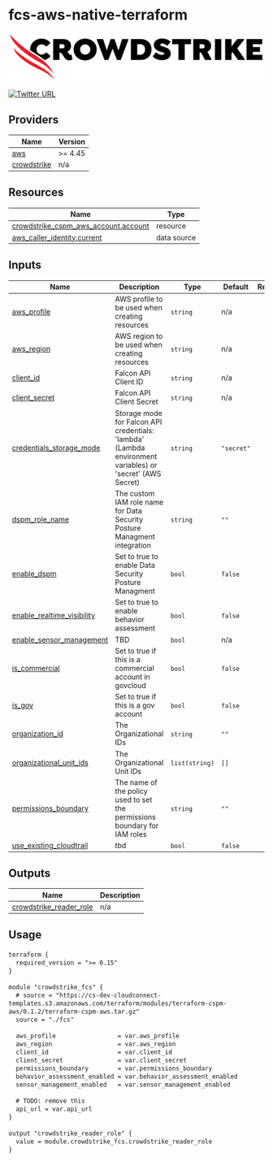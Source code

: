 # fcs-aws-native-terraform
<!-- BEGIN_TF_DOCS -->
![CrowdStrike FalconPy](https://raw.githubusercontent.com/CrowdStrike/falconpy/main/docs/asset/cs-logo.png)

[![Twitter URL](https://img.shields.io/twitter/url?label=Follow%20%40CrowdStrike&style=social&url=https%3A%2F%2Ftwitter.com%2FCrowdStrike)](https://twitter.com/CrowdStrike)<br/>

## Providers

| Name | Version |
|------|---------|
| <a name="provider_aws"></a> [aws](#provider\_aws) | >= 4.45 |
| <a name="provider_crowdstrike"></a> [crowdstrike](#provider\_crowdstrike) | n/a |
## Resources

| Name | Type |
|------|------|
| [crowdstrike_cspm_aws_account.account](https://registry.terraform.io/providers/crowdstrike/crowdstrike/latest/docs/resources/cspm_aws_account) | resource |
| [aws_caller_identity.current](https://registry.terraform.io/providers/hashicorp/aws/latest/docs/data-sources/caller_identity) | data source |
## Inputs

| Name | Description | Type | Default | Required |
|------|-------------|------|---------|:--------:|
| <a name="input_aws_profile"></a> [aws\_profile](#input\_aws\_profile) | AWS profile to be used when creating resources | `string` | n/a | yes |
| <a name="input_aws_region"></a> [aws\_region](#input\_aws\_region) | AWS region to be used when creating resources | `string` | n/a | yes |
| <a name="input_client_id"></a> [client\_id](#input\_client\_id) | Falcon API Client ID | `string` | n/a | yes |
| <a name="input_client_secret"></a> [client\_secret](#input\_client\_secret) | Falcon API Client Secret | `string` | n/a | yes |
| <a name="input_credentials_storage_mode"></a> [credentials\_storage\_mode](#input\_credentials\_storage\_mode) | Storage mode for Falcon API credentials: 'lambda' (Lambda environment variables) or 'secret' (AWS Secret) | `string` | `"secret"` | no |
| <a name="input_dspm_role_name"></a> [dspm\_role\_name](#input\_dspm\_role\_name) | The custom IAM role name for Data Security Posture Managment integration | `string` | `""` | no |
| <a name="input_enable_dspm"></a> [enable\_dspm](#input\_enable\_dspm) | Set to true to enable Data Security Posture Managment | `bool` | `false` | no |
| <a name="input_enable_realtime_visibility"></a> [enable\_realtime\_visibility](#input\_enable\_realtime\_visibility) | Set to true to enable behavior assessment | `bool` | `false` | no |
| <a name="input_enable_sensor_management"></a> [enable\_sensor\_management](#input\_enable\_sensor\_management) | TBD | `bool` | n/a | yes |
| <a name="input_is_commercial"></a> [is\_commercial](#input\_is\_commercial) | Set to true if this is a commercial account in govcloud | `bool` | `false` | no |
| <a name="input_is_gov"></a> [is\_gov](#input\_is\_gov) | Set to true if this is a gov account | `bool` | `false` | no |
| <a name="input_organization_id"></a> [organization\_id](#input\_organization\_id) | The Organizational IDs | `string` | `""` | no |
| <a name="input_organizational_unit_ids"></a> [organizational\_unit\_ids](#input\_organizational\_unit\_ids) | The Organizational Unit IDs | `list(string)` | `[]` | no |
| <a name="input_permissions_boundary"></a> [permissions\_boundary](#input\_permissions\_boundary) | The name of the policy used to set the permissions boundary for IAM roles | `string` | `""` | no |
| <a name="input_use_existing_cloudtrail"></a> [use\_existing\_cloudtrail](#input\_use\_existing\_cloudtrail) | tbd | `bool` | `false` | no |
## Outputs

| Name | Description |
|------|-------------|
| <a name="output_crowdstrike_reader_role"></a> [crowdstrike\_reader\_role](#output\_crowdstrike\_reader\_role) | n/a |

## Usage

```hcl
terraform {
  required_version = ">= 0.15"
}

module "crowdstrike_fcs" {
  # source = "https://cs-dev-cloudconnect-templates.s3.amazonaws.com/terraform/modules/terraform-cspm-aws/0.1.2/terraform-cspm-aws.tar.gz"
  source = "./fcs"

  aws_profile                 = var.aws_profile
  aws_region                  = var.aws_region
  client_id                   = var.client_id
  client_secret               = var.client_secret
  permissions_boundary        = var.permissions_boundary
  behavior_assessment_enabled = var.behavior_assessment_enabled
  sensor_management_enabled   = var.sensor_management_enabled

  # TODO: remove this
  api_url = var.api_url
}

output "crowdstrike_reader_role" {
  value = module.crowdstrike_fcs.crowdstrike_reader_role
}
```
<!-- END_TF_DOCS -->